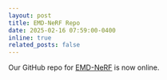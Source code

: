 ```yaml
---
layout: post
title: EMD-NeRF Repo
date: 2025-02-16 07:59:00-0400
inline: true
related_posts: false
---
```


Our GitHub repo for [EMD-NeRF](https://github.com/anitarau/EMD-NeRF) is now online.
